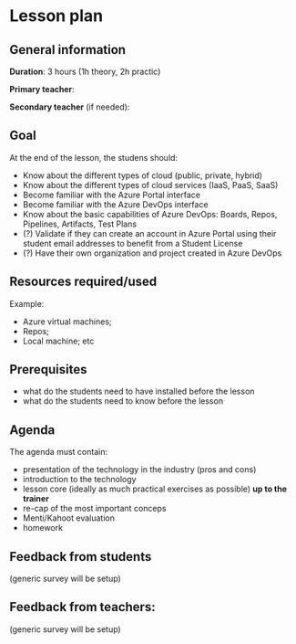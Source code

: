 # Lesson plan
## General information

**Duration**: 3 hours (1h theory, 2h practic)

**Primary teacher**: 

**Secondary teacher** (if needed): 

## Goal
At the end of the lesson, the studens should:
- Know about the different types of cloud (public, private, hybrid)
- Know about the different types of cloud services (IaaS, PaaS, SaaS)
- Become familiar with the Azure Portal interface
- Become familiar with the Azure DevOps interface
- Know about the basic capabilities of Azure DevOps: Boards, Repos, Pipelines, Artifacts, Test Plans
- (?) Validate if they can create an account in Azure Portal using their student email addresses to benefit from a Student License
- (?) Have their own organization and project created in Azure DevOps

## Resources required/used
Example:
- Azure virtual machines;
- Repos;
- Local machine; etc

## Prerequisites
- what do the students need to have installed before the lesson
- what do the students need to know before the lesson

## Agenda
The agenda must contain:
- presentation of the technology in the industry (pros and cons)
- introduction to the technology
- lesson core (ideally as much practical exercises as possible) **up to the trainer**
- re-cap of the most important conceps
- Menti/Kahoot evaluation
- homework

## Feedback from students
(generic survey will be setup)

## Feedback from teachers:
(generic survey will be setup)
